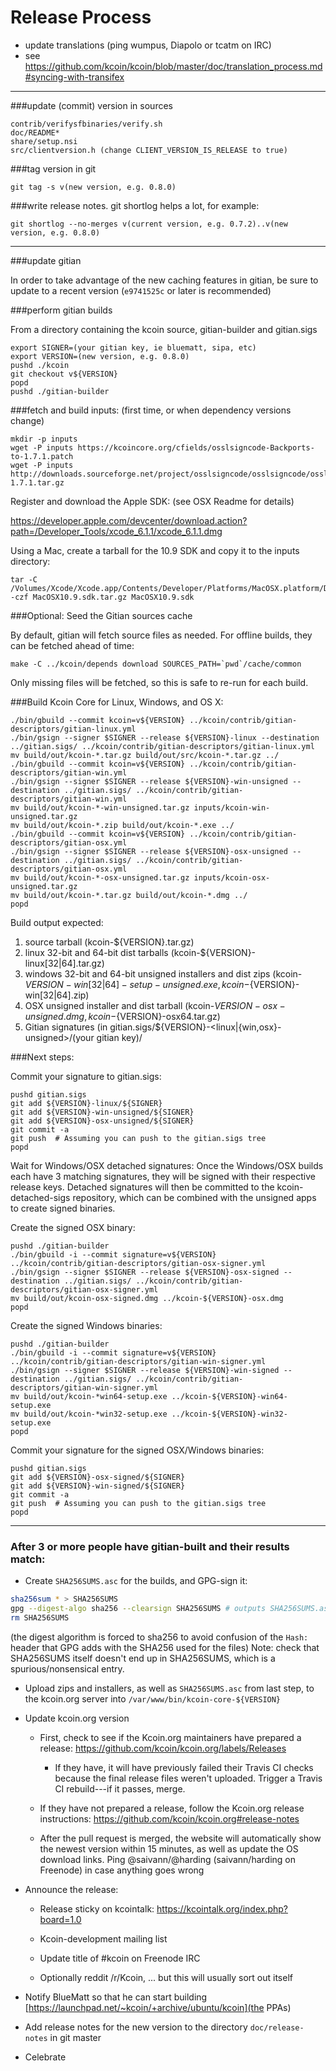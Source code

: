 Release Process
====================

* update translations (ping wumpus, Diapolo or tcatm on IRC)
* see https://github.com/kcoin/kcoin/blob/master/doc/translation_process.md#syncing-with-transifex

* * *

###update (commit) version in sources

	contrib/verifysfbinaries/verify.sh
	doc/README*
	share/setup.nsi
	src/clientversion.h (change CLIENT_VERSION_IS_RELEASE to true)

###tag version in git

	git tag -s v(new version, e.g. 0.8.0)

###write release notes. git shortlog helps a lot, for example:

	git shortlog --no-merges v(current version, e.g. 0.7.2)..v(new version, e.g. 0.8.0)

* * *

###update gitian

 In order to take advantage of the new caching features in gitian, be sure to update to a recent version (`e9741525c` or later is recommended)

###perform gitian builds

 From a directory containing the kcoin source, gitian-builder and gitian.sigs
  
	export SIGNER=(your gitian key, ie bluematt, sipa, etc)
	export VERSION=(new version, e.g. 0.8.0)
	pushd ./kcoin
	git checkout v${VERSION}
	popd
	pushd ./gitian-builder

###fetch and build inputs: (first time, or when dependency versions change)
 
	mkdir -p inputs
	wget -P inputs https://kcoincore.org/cfields/osslsigncode-Backports-to-1.7.1.patch
	wget -P inputs http://downloads.sourceforge.net/project/osslsigncode/osslsigncode/osslsigncode-1.7.1.tar.gz

 Register and download the Apple SDK: (see OSX Readme for details)
 
 https://developer.apple.com/devcenter/download.action?path=/Developer_Tools/xcode_6.1.1/xcode_6.1.1.dmg
 
 Using a Mac, create a tarball for the 10.9 SDK and copy it to the inputs directory:
 
	tar -C /Volumes/Xcode/Xcode.app/Contents/Developer/Platforms/MacOSX.platform/Developer/SDKs/ -czf MacOSX10.9.sdk.tar.gz MacOSX10.9.sdk

###Optional: Seed the Gitian sources cache

  By default, gitian will fetch source files as needed. For offline builds, they can be fetched ahead of time:

	make -C ../kcoin/depends download SOURCES_PATH=`pwd`/cache/common

  Only missing files will be fetched, so this is safe to re-run for each build.

###Build Kcoin Core for Linux, Windows, and OS X:
  
	./bin/gbuild --commit kcoin=v${VERSION} ../kcoin/contrib/gitian-descriptors/gitian-linux.yml
	./bin/gsign --signer $SIGNER --release ${VERSION}-linux --destination ../gitian.sigs/ ../kcoin/contrib/gitian-descriptors/gitian-linux.yml
	mv build/out/kcoin-*.tar.gz build/out/src/kcoin-*.tar.gz ../
	./bin/gbuild --commit kcoin=v${VERSION} ../kcoin/contrib/gitian-descriptors/gitian-win.yml
	./bin/gsign --signer $SIGNER --release ${VERSION}-win-unsigned --destination ../gitian.sigs/ ../kcoin/contrib/gitian-descriptors/gitian-win.yml
	mv build/out/kcoin-*-win-unsigned.tar.gz inputs/kcoin-win-unsigned.tar.gz
	mv build/out/kcoin-*.zip build/out/kcoin-*.exe ../
	./bin/gbuild --commit kcoin=v${VERSION} ../kcoin/contrib/gitian-descriptors/gitian-osx.yml
	./bin/gsign --signer $SIGNER --release ${VERSION}-osx-unsigned --destination ../gitian.sigs/ ../kcoin/contrib/gitian-descriptors/gitian-osx.yml
	mv build/out/kcoin-*-osx-unsigned.tar.gz inputs/kcoin-osx-unsigned.tar.gz
	mv build/out/kcoin-*.tar.gz build/out/kcoin-*.dmg ../
	popd
  Build output expected:

  1. source tarball (kcoin-${VERSION}.tar.gz)
  2. linux 32-bit and 64-bit dist tarballs (kcoin-${VERSION}-linux[32|64].tar.gz)
  3. windows 32-bit and 64-bit unsigned installers and dist zips (kcoin-${VERSION}-win[32|64]-setup-unsigned.exe, kcoin-${VERSION}-win[32|64].zip)
  4. OSX unsigned installer and dist tarball (kcoin-${VERSION}-osx-unsigned.dmg, kcoin-${VERSION}-osx64.tar.gz)
  5. Gitian signatures (in gitian.sigs/${VERSION}-<linux|{win,osx}-unsigned>/(your gitian key)/

###Next steps:

Commit your signature to gitian.sigs:

	pushd gitian.sigs
	git add ${VERSION}-linux/${SIGNER}
	git add ${VERSION}-win-unsigned/${SIGNER}
	git add ${VERSION}-osx-unsigned/${SIGNER}
	git commit -a
	git push  # Assuming you can push to the gitian.sigs tree
	popd

  Wait for Windows/OSX detached signatures:
	Once the Windows/OSX builds each have 3 matching signatures, they will be signed with their respective release keys.
	Detached signatures will then be committed to the kcoin-detached-sigs repository, which can be combined with the unsigned apps to create signed binaries.

  Create the signed OSX binary:

	pushd ./gitian-builder
	./bin/gbuild -i --commit signature=v${VERSION} ../kcoin/contrib/gitian-descriptors/gitian-osx-signer.yml
	./bin/gsign --signer $SIGNER --release ${VERSION}-osx-signed --destination ../gitian.sigs/ ../kcoin/contrib/gitian-descriptors/gitian-osx-signer.yml
	mv build/out/kcoin-osx-signed.dmg ../kcoin-${VERSION}-osx.dmg
	popd

  Create the signed Windows binaries:

	pushd ./gitian-builder
	./bin/gbuild -i --commit signature=v${VERSION} ../kcoin/contrib/gitian-descriptors/gitian-win-signer.yml
	./bin/gsign --signer $SIGNER --release ${VERSION}-win-signed --destination ../gitian.sigs/ ../kcoin/contrib/gitian-descriptors/gitian-win-signer.yml
	mv build/out/kcoin-*win64-setup.exe ../kcoin-${VERSION}-win64-setup.exe
	mv build/out/kcoin-*win32-setup.exe ../kcoin-${VERSION}-win32-setup.exe
	popd

Commit your signature for the signed OSX/Windows binaries:

	pushd gitian.sigs
	git add ${VERSION}-osx-signed/${SIGNER}
	git add ${VERSION}-win-signed/${SIGNER}
	git commit -a
	git push  # Assuming you can push to the gitian.sigs tree
	popd

-------------------------------------------------------------------------

### After 3 or more people have gitian-built and their results match:

- Create `SHA256SUMS.asc` for the builds, and GPG-sign it:
```bash
sha256sum * > SHA256SUMS
gpg --digest-algo sha256 --clearsign SHA256SUMS # outputs SHA256SUMS.asc
rm SHA256SUMS
```
(the digest algorithm is forced to sha256 to avoid confusion of the `Hash:` header that GPG adds with the SHA256 used for the files)
Note: check that SHA256SUMS itself doesn't end up in SHA256SUMS, which is a spurious/nonsensical entry.

- Upload zips and installers, as well as `SHA256SUMS.asc` from last step, to the kcoin.org server
  into `/var/www/bin/kcoin-core-${VERSION}`

- Update kcoin.org version

  - First, check to see if the Kcoin.org maintainers have prepared a
    release: https://github.com/kcoin/kcoin.org/labels/Releases

      - If they have, it will have previously failed their Travis CI
        checks because the final release files weren't uploaded.
        Trigger a Travis CI rebuild---if it passes, merge.

  - If they have not prepared a release, follow the Kcoin.org release
    instructions: https://github.com/kcoin/kcoin.org#release-notes

  - After the pull request is merged, the website will automatically show the newest version within 15 minutes, as well
    as update the OS download links. Ping @saivann/@harding (saivann/harding on Freenode) in case anything goes wrong

- Announce the release:

  - Release sticky on kcointalk: https://kcointalk.org/index.php?board=1.0

  - Kcoin-development mailing list

  - Update title of #kcoin on Freenode IRC

  - Optionally reddit /r/Kcoin, ... but this will usually sort out itself

- Notify BlueMatt so that he can start building [https://launchpad.net/~kcoin/+archive/ubuntu/kcoin](the PPAs)

- Add release notes for the new version to the directory `doc/release-notes` in git master

- Celebrate
